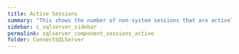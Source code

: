 ```yaml
---
title: ﻿Active Sessions
summary: "This shows the number of non-system sessions that are actively processing in SQL Server or that are waiting on locks (blocked)."
sidebar: c_sqlserver_sidebar
permalink: sqlserver_component_sessions_active
folder: ConnectSQLServer
---
```

